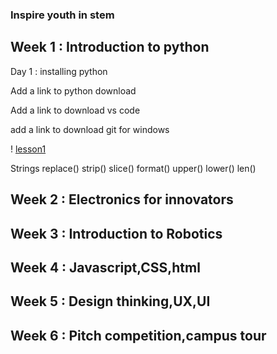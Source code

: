 ### Inspire youth in stem 

## Week 1 : Introduction to python
Day 1 : installing python

Add a link to python download

Add a link to download vs code

add a link to download git for windows

! [lesson1 ](./images/lesson1.PNG)

Strings
    replace()
    strip()
    slice()
    format()
    upper()
    lower()
    len()


## Week 2 : Electronics for innovators

## Week 3 : Introduction to Robotics

## Week 4 : Javascript,CSS,html

## Week 5 : Design thinking,UX,UI

## Week 6 : Pitch competition,campus tour 